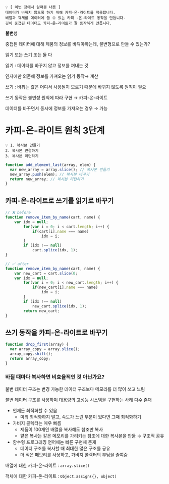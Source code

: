 ```
💡 [ 이번 장에서 살펴볼 내용 ]
데이터가 바뀌지 않도록 하기 위해 카피-온-라이트를 적용합니다.
배열과 객체를 데이터에 쓸 수 있는 카피 -온-라이트 동작을 만듭니다.
깊이 중첩된 데이터도 카피-온-라이트가 잘 동작하게 만듭니다.
```

**불변성**

중첩된 데이터에 대해 제품의 정보를 바꿔야하는데, 불변형으로 만들 수 있는가?

읽기 또는 쓰기 또는 둘 다

읽기 : 데이터를 바꾸지 않고 정보를 꺼내는 것

인자에만 의존해 정보를 가져오는 읽기 동작→ 계산

쓰기 : 바뀌는 값은 어디서 사용될지 모르기 때문에 바뀌지 않도록 원칙이 필요

쓰기 동작은 불변성 원칙에 따라 구현 → 카피-온-라이트

데이터를 바꾸면서 동시에 정보를 가져오는 경우 → 가능

# 카피-온-라이트 원칙 3단계

```
💡 1. 복사본 만들기
2. 복사본 변경하기
3. 복사본 리턴하기
```

```jsx
function add_element_last(array, elem) {
  var new_array = array.slice(); // 복사본 만들기
  new_array.push(elem); // 복사본 바꾸기
  return new_array; // 복사본 리턴하기
}
```

## 카피-온-라이트로 쓰기를 읽기로 바꾸기

```jsx
// ❌ before
function remove_item_by_name(cart, name) {
	var idx = null;
		for(var i = 0; i < cart.length; i++) {
			if(cart[i].name === name)
				idx = i;
		}
		if (idx !== null)
			cart.splice(idx, 1);
}

// ✅ after
function remove_item_by_name(cart, name) {
	var new_cart = cart.slice(0;
	var idx = null;
		for(var i = 0; i < new_cart.length; i++) {
			if(new_cart[i].name === name)
				idx = i;
		}
		if (idx !== null)
			new_cart.splice(idx, 1);
		return new_cart;
}
```

## 쓰기 동작을 카피-온-라이트로 바꾸기

```jsx
function drop_first(array) {
  var array_copy = array.slice();
  array_copy.shift();
  return array_copy;
}
```

### 바뀔 때마다 복사하면 비효율적인 것 아닌가요?

불변 데이터 구조는 변경 가능한 데이터 구조보다 메모리를 더 많이 쓰고 느림

불변 데이터 구조를 사용하며 대용량의 고성능 시스템을 구현하는 사례 다수 존재

- 언제든 최적화할 수 있음
  - 미리 최적화하지 말고, 속도가 느린 부분이 있다면 그때 최적화하기
- 가비지 콜렉터는 매우 빠름
  - 제품이 100개인 배열을 복사해도 참조만 복사
  - 얕은 복사는 같은 메모리를 가리키는 참조에 대한 복사본을 만듦 → 구조적 공유
- 함수형 프로그래밍 언어에는 빠른 구현체 존재
  - 데이터 구조를 복사할 때 최대한 많은 구조를 공유
  - 더 적은 메모리를 사용하고, 가비지 콜렉터의 부담을 줄여줌

배열에 대한 카피-온-라이트 : `array.slice()`

객체에 대한 카피-온-라이트 : `Object.assign({}, object)`
